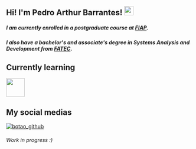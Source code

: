 <h2>Hi! I'm Pedro Arthur Barrantes! <img src="https://cdn1.iconfinder.com/data/icons/avengers-1/512/avangers_icon002-1024.png" width=25></h2>



##### I am currently enrolled in a postgraduate course at [FIAP](https://www.fiap.com.br).
##### I also have a bachelor's and associate's degree in Systems Analysis and Development from [FATEC](https://fatecsaocaetano.cps.sp.gov.br).

## Currently learning

<img loading="lazy" src="https://www.svgrepo.com/show/376344/python.svg" width="50" height="50"/>


## My social medias

<a href="https://www.linkedin.com/in/pedro-arthur-barrantes/"><img src="https://img.shields.io/badge/LinkedIn-0077B5?style=for-the-badge&logo=linkedin&logoColor=white" alt="botao_github"></a>

###### Work in progress :)

<!---
PedroArthurBarrantesDev/PedroArthurBarrantesDev is a repository because its `README.md` (this file) appears on your GitHub profile.
You can click the Preview link to take a look at your changes.
--->
